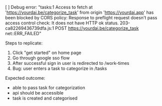 [ ] Debug error: "tasks:1 Access to fetch at 'https://yourdai.be/categorize_task' from origin 'https://yourdai.app' has been blocked by CORS policy: Response to preflight request doesn't pass access control check: It does not have HTTP ok status.
203-ca82269436739dfa.js:1 
POST https://yourdai.be/categorize_task net::ERR_FAILED"

Steps to replicate:
1. Click "get started" on home page
2. Go through google sso flow
3. After successful sign in user is redirected to /work-times
4. Bug: user enters a task to categorize in /tasks

Expected outcome: 
- able to pass task for categorization
- api should be accessible
- task is created and categorised 
